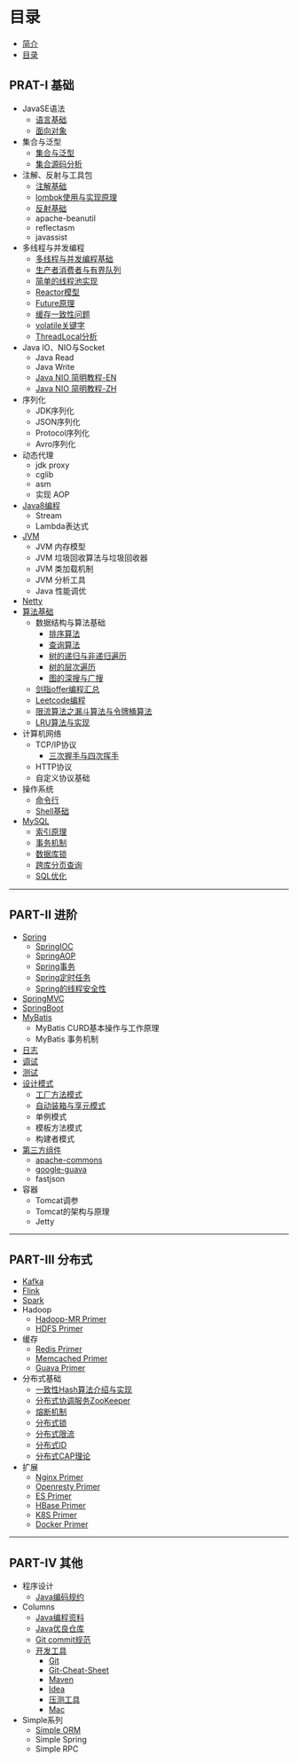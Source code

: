 # 目录

* [简介](README.md)
* [目录](CONTENT.md)

## PRAT-I 基础
* JavaSE语法
    * [语言基础](part-1-base/java-base/java-base-lang/java-lang.md)
    * [面向对象](part-1-base/java-base/java-base-lang/面向对象.md)
* 集合与泛型
    * [集合与泛型](part-1-base/java-base/java-base-collection-generic/java-collection-generic.md)
    * [集合源码分析](part-1-base/java-base/java-base-collection-generic/java-collection-source-analysis.md)
* 注解、反射与工具包
    * [注解基础](part-1-base/java-base/java-base-annotation/java-annotation.md)
    * [lombok使用与实现原理](part-1-base/java-base/java-base-annotation/lombok使用与实现原理.md)
    * [反射基础](part-1-base/java-base/java-base-reflect/java-reflect.md)
    * apache-beanutil
    * reflectasm
    * javassist
* 多线程与并发编程
    * [多线程与并发编程基础](part-1-base/java-base/java-base-multithread-concurrency/java-multithread-concurrency.md)
    * [生产者消费者与有界队列](part-1-base/java-base/java-base-multithread-concurrency/生产者消费者与有界队列.md)
    * [简单的线程池实现](part-1-base/java-base/java-base-multithread-concurrency/简单的线程池实现.md)
    * [Reactor模型](part-1-base/java-base/java-base-multithread-concurrency/Reactor模型.md)
    * [Future原理](part-1-base/java-base/java-base-multithread-concurrency/Future原理.md)
    * [缓存一致性问题](part-1-base/java-base/java-base-multithread-concurrency/缓存一致性.md)
    * [volatile关键字](part-1-base/java-base/java-base-multithread-concurrency/volatile关键字.md)
    * [ThreadLocal分析](part-1-base/java-base/java-base-multithread-concurrency/ThreadLocal分析.md)
* Java IO、NIO与Socket
    * Java Read
    * Java Write
    * [Java NIO 简明教程-EN](http://tutorials.jenkov.com/java-nio/index.html)
    * [Java NIO 简明教程-ZH](http://ifeve.com/overview/)
* 序列化
    * JDK序列化
    * JSON序列化
    * Protocol序列化
    * Avro序列化
* 动态代理
    * jdk proxy
    * cglib
    * asm
    * 实现 AOP
* [Java8编程](part-1-base/java8/README.md)
    * Stream
    * Lambda表达式
* [JVM](part-1-base/java-jvm/README.md)
    * JVM 内存模型
    * JVM 垃圾回收算法与垃圾回收器
    * JVM 类加载机制
    * JVM 分析工具
    * Java 性能调优
* [Netty](part-1-base/netty/README.md)
* [算法基础](part-1-base/algorithm/algorithm.md)
    * 数据结构与算法基础
        * [排序算法](part-1-base/algorithm/classic-base/排序算法.md)
        * [查询算法](part-1-base/algorithm/classic-base/查询算法.md)
        * [树的递归与非递归遍历](part-1-base/algorithm/classic-base/树的递归与非递归遍历.md)
        * [树的层次遍历](part-1-base/algorithm/classic-base/树的层次遍历.md)
        * [图的深搜与广搜](part-1-base/algorithm/classic-base/图的深搜与广搜.md)
    * [剑指offer编程汇总](https://github.com/li-yazhou/algorithm-primer/blob/master/interview-for-offer/md/%E5%89%91%E6%8C%87offer%E9%9D%A2%E8%AF%95%E9%A2%98%E6%B1%87%E6%80%BB.md)
    * [Leetcode编程](https://github.com/li-yazhou/algorithm-primer/blob/master/leetcode/README.md)
    * [限流算法之漏斗算法与令牌桶算法](part-1-base/algorithm/限流算法之漏斗算法与令牌桶算法.md)
    * [LRU算法与实现](part-1-base/algorithm/LRU算法与实现.md)    
* 计算机网络
    * TCP/IP协议
        * [三次握手与四次挥手](part-1-base/network/三次握手与四次挥手.md)
    * HTTP协议
    * 自定义协议基础
* 操作系统
    * [命令行](part-1-base/linux/linux-command-list.md)
    * [Shell基础](part-1-base/linux/bash-cheat-sheet.md)
* [MySQL](part-1-base/mysql/README.md)
    * [索引原理](part-1-base/mysql/索引原理.md)
    * [事务机制](part-1-base/mysql/事务机制.md)
    * [数据库锁](part-1-base/mysql/数据库锁.md)
    * [跨库分页查询](part-1-base/mysql/跨库分页查询.md)
    * [SQL优化](part-1-base/mysql/SQL优化.md)


---


## PART-II 进阶
* [Spring](part-2-advanced/spring/spring.md)
    * [SpringIOC](part-2-advanced/spring/spring-core-ioc.md)
    * [SpringAOP](part-2-advanced/spring/spring-core-aop.md)
    * [Spring事务](part-2-advanced/spring/spring-transaction.md)
    * [Spring定时任务](part-2-advanced/spring/spring-task-schedule.md)
    * [Spring的线程安全性](part-2-advanced/spring/spring-thread-safety.md)
* [SpringMVC](part-2-advanced/springmvc/springmvc.md)
* [SpringBoot](part-2-advanced/springboot/springboot.md)
* [MyBatis](part-2-advanced/mybatis/README.md)
    * MyBatis CURD基本操作与工作原理
    * MyBatis 事务机制
* [日志](part-2-advanced/log/README.md)
* [调试](part-2-advanced/debug/debug.md)
* [测试](part-2-advanced/test/README.md)  
* [设计模式](part-2-advanced/design-pattern/README.md)
    * [工厂方法模式](part-2-advanced/design-pattern/工厂方法模式.md)
    * [自动装箱与享元模式](part-2-advanced/design-pattern/自动装箱与享元模式.md)
    * 单例模式
    * 模板方法模式
    * 构建者模式
* [第三方组件](part-2-advanced/3rd-component/README.md)
    * [apache-commons](part-2-advanced/3rd-component/apache-commons/apache-commons.md)
    * [google-guava](part-2-advanced/3rd-component/google-guava/google-guava.md)
    * fastjson
* 容器
    * Tomcat调参
    * Tomcat的架构与原理
    * Jetty
   

---


## PART-III 分布式
* [Kafka](part-3-distribution-base/kafka/kafka-primer.md)
* [Flink](part-3-distribution-base/flink/flink-primer.md)
* [Spark](part-3-distribution-base/spark/spark-primer.md)
* Hadoop
    * [Hadoop-MR Primer](part-3-distribution-base/hadoop/hadoop-mr-primer.md)
    * [HDFS Primer](part-3-distribution-base/hadoop/hdfs-primer.md)
* 缓存
    * [Redis Primer](part-3-distribution-base/cache/redis-primer.md)
    * [Memcached Primer](part-3-distribution-base/cache/memcached-primer.md)
    * [Guava Primer](part-3-distribution-base/cache/guava-cache.md)
* 分布式基础
    * [一致性Hash算法介绍与实现](part-3-distribution-base/distribution-base/一致性Hash算法介绍与实现.md)
    * [分布式协调服务ZooKeeper](part-3-distribution-base/distribution-base/分布式协调服务ZooKeeper.md)    
    * [熔断机制](part-3-distribution-base/distribution-base/熔断机制.md)    
    * [分布式锁](part-3-distribution-base/distribution-base/分布式锁.md)    
    * [分布式限流](part-3-distribution-base/distribution-base/分布式限流.md)    
    * [分布式ID](part-3-distribution-base/distribution-base/分布式ID.md)    
    * [分布式CAP理论](part-3-distribution-base/distribution-base/分布式CAP理论.md)    
* 扩展
    * [Nginx Primer](part-3-distribution-base/primer/nginx-primer.md)
    * [Openresty Primer](part-3-distribution-base/primer/openresty-primer.md)
    * [ES Primer](part-3-distribution-base/primer/es-primer.md)
    * [HBase Primer](part-3-distribution-base/primer/hbase-primer.md)
    * [K8S Primer](part-3-distribution-base/primer/kubernetes-primer.md)
    * [Docker Primer](part-3-distribution-base/primer/docker-primer.md) 


---
 

## PART-IV 其他 
* 程序设计  
    * [Java编码规约](part-4-other/columns/awesome-coding-style-guide.md)   
* Columns
    * [Java编程资料](part-4-other/columns/awesome-book.md)
    * [Java优良仓库](part-4-other/columns/awesome-github.md)
    * [Git commit规范](part-4-other/effective-tool/git-commit-guide.md)
    * [开发工具](part-4-other/effective-tool/awesome-dev-tool.md)
        * [Git](part-4-other/effective-tool/git-usage.md)
        * [Git-Cheat-Sheet](part-4-other/effective-tool/git-cheat-sheet.md)
        * [Maven](part-4-other/effective-tool/maven-usage.md)
        * [Idea](part-4-other/effective-tool/idea-usage.md)
        * [压测工具](part-4-other/effective-tool/wrk-benchmark-usage.md)
        * [Mac](part-4-other/effective-tool/mac-usage.md)
* Simple系列
    * [Simple ORM](part-4-other/simple/simple-orm.md)
    * Simple Spring
    * Simple RPC
  
    
    
    
    
    
    
    
    
    
    
    
    
    
    
    
    
    
    
    
    
    
    
    
    
    
    
    
    
    
    
    
    
    
    
    
    
    
    

